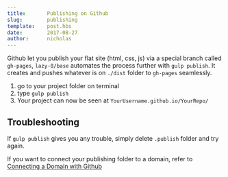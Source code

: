 ```yaml
---
title:       Publishing on Github
slug:        publishing
template:    post.hbs
date:        2017-08-27
author:      nicholas
---
```

Github let you publish your flat site (html, css, js) via a special branch called `gh-pages`, `lazy-8/base` automates the process further with `gulp publish`. It creates and pushes whatever is on `./dist` folder to `gh-pages` seamlessly.

1. go to your project folder on terminal
1. type `gulp publish`
1. Your project can now be seen at `YourUsername.github.io/YourRepo/`

## Troubleshooting

If `gulp publish` gives you any trouble, simply delete `.publish` folder and try again.

If you want to connect your publishing folder to a domain, refer to [Connecting a Domain with Github](./domain)
